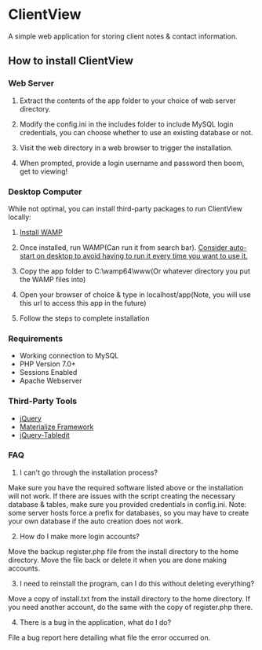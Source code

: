# ClientView
 A simple web application for storing client notes & contact information.
## How to install ClientView

### Web Server
1. Extract the contents of the app folder to your choice of web server directory.

2. Modify the config.ini in the includes folder to include MySQL login credentials,
you can choose whether to use an existing database or not.

3. Visit the web directory in a web browser to trigger the installation.

4. When prompted, provide a login username and password then boom, get to viewing!


### Desktop Computer
While not optimal, you can install third-party packages to run ClientView locally:

1. [Install WAMP](http://www.wampserver.com/en/)

2. Once installed, run WAMP(Can run it from search bar). [Consider auto-start on desktop to avoid having to run it every time you want to use it.](https://stackoverflow.com/questions/13761340/have-wamp-start-automatically-upon-windows-start-up-without-logging-on-or-any-u)
3. Copy the app folder to C:\wamp64\www(Or whatever directory you put the WAMP files into)

4. Open your browser of choice & type in localhost/app(Note, you will use this url to access this app in the future)

5. Follow the steps to complete installation

### Requirements

* Working connection to MySQL
* PHP Version 7.0+
* Sessions Enabled
* Apache Webserver

### Third-Party Tools

* [jQuery](https://jquery.com/)
* [Materialize Framework](https://materializecss.com/)
* [jQuery-Tabledit](https://markcell.github.io/jquery-tabledit/)

### FAQ

1. I can't go through the installation process?

Make sure you have the required software listed above or the installation will
not work. If there are issues with the script creating the necessary database &
tables, make sure you provided credentials in config.ini. Note: some server hosts
force a prefix for databases, so you may have to create your own database if the auto
creation does not work.

2. How do I make more login accounts?

Move the backup register.php file from the install directory to the home directory.
Move the file back or delete it when you are done making accounts.

3. I need to reinstall the program, can I do this without deleting everything?

Move a copy of install.txt from the install directory to the home directory. If you
need another account, do the same with the copy of register.php there.

4. There is a bug in the application, what do I do?

File a bug report here detailing what file the error occurred on.
